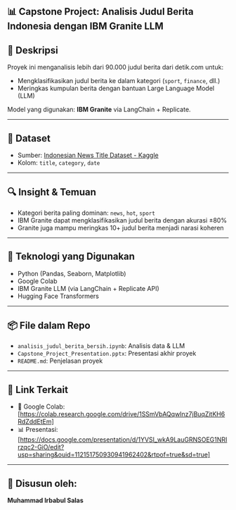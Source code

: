 ## 📊 Capstone Project: Analisis Judul Berita Indonesia dengan IBM Granite LLM

## 📝 Deskripsi
Proyek ini menganalisis lebih dari 90.000 judul berita dari detik.com untuk:
- Mengklasifikasikan judul berita ke dalam kategori (`sport`, `finance`, dll.)
- Meringkas kumpulan berita dengan bantuan Large Language Model (LLM)

Model yang digunakan: **IBM Granite** via LangChain + Replicate.

---

## 📂 Dataset
- Sumber: [Indonesian News Title Dataset - Kaggle](https://www.kaggle.com/datasets/ibamibrahim/indonesian-news-title)
- Kolom: `title`, `category`, `date`

---

## 🔍 Insight & Temuan
- Kategori berita paling dominan: `news`, `hot`, `sport`
- IBM Granite dapat mengklasifikasikan judul berita dengan akurasi ±80%
- Granite juga mampu meringkas 10+ judul berita menjadi narasi koheren

---

## 🧠 Teknologi yang Digunakan
- Python (Pandas, Seaborn, Matplotlib)
- Google Colab
- IBM Granite LLM (via LangChain + Replicate API)
- Hugging Face Transformers

---

## 📦 File dalam Repo
- `analisis_judul_berita_bersih.ipynb`: Analisis data & LLM
- `Capstone_Project_Presentation.pptx`: Presentasi akhir proyek
- `README.md`: Penjelasan proyek

---

## 🔗 Link Terkait
- 📓 Google Colab: [https://colab.research.google.com/drive/1SSmVbAQqwInz7jBuqZitKH6RdZddEtEm]  
- 📊 Presentasi: [https://docs.google.com/presentation/d/1YVSI_wkA9LauGRNSOEG1NRIrzqc2-GiO/edit?usp=sharing&ouid=112151750930941962402&rtpof=true&sd=true]

---

## 👤 Disusun oleh:
**Muhammad Irbabul Salas**
